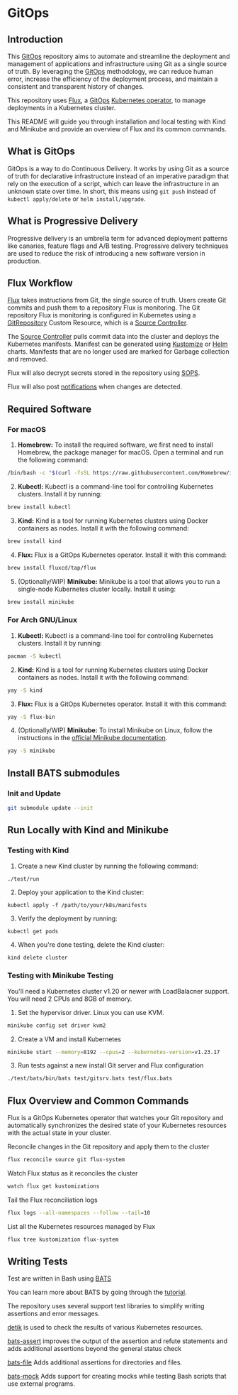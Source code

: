 # GitOps

## Introduction
This [GitOps](https://www.weave.works/technologies/gitops/) repository aims to automate and streamline the deployment and management of applications and infrastructure using Git as a single source of truth. By leveraging the [GitOps](https://www.weave.works/technologies/gitops/) methodology, we can reduce human error, increase the efficiency of the deployment process, and maintain a consistent and transparent history of changes.

This repository uses [Flux](https://fluxcd.io/), a [GitOps](https://www.weave.works/technologies/gitops/) [Kubernetes operator](https://kubernetes.io/docs/concepts/extend-kubernetes/operator/), to manage deployments in a Kubernetes cluster.

This README will guide you through installation and local testing with Kind and Minikube and provide an overview of Flux and its common commands.

## What is GitOps
GitOps is a way to do Continuous Delivery. It works by using Git as a source of truth for declarative infrastructure instead of an imperative paradigm that rely on the execution of a script, which can leave the infrastructure in an unknown state over time. In short, this means using `git push` instead of `kubectl apply/delete` or `helm install/upgrade`.

## What is Progressive Delivery
Progressive delivery is an umbrella term for advanced deployment patterns like canaries, feature flags and A/B testing. Progressive delivery techniques are used to reduce the risk of introducing a new software version in production.

## Flux Workflow
[Flux](https://fluxcd.io/) takes instructions from Git, the single source of truth. Users create Git commits and push them to a repository Flux is monitoring. The Git repository Flux is monitoring is configured in Kubernetes using a [GitRepository](https://fluxcd.io/flux/components/source/gitrepositories/) Custom Resource, which is a [Source Controller](https://fluxcd.io/flux/components/source/).

The [Source Controller](https://fluxcd.io/flux/components/source/) pulls commit data into the cluster and deploys the Kubernetes manifests. Manifest can be generated using [Kustomize](https://kustomize.io/) or [Helm](https://helm.sh/) charts. Manifests that are no longer used are marked for Garbage collection and removed.

Flux will also decrypt secrets stored in the repository using [SOPS](https://github.com/mozilla/sops).

Flux will also post [notifications](https://fluxcd.io/flux/components/notification/) when changes are detected.

## Required Software

### For macOS

1. **Homebrew:** To install the required software, we first need to install Homebrew, the package manager for macOS. Open a terminal and run the following command:

```bash
/bin/bash -c "$(curl -fsSL https://raw.githubusercontent.com/Homebrew/install/HEAD/install.sh)"
```

2. **Kubectl:** Kubectl is a command-line tool for controlling Kubernetes clusters. Install it by running:

```bash
brew install kubectl
```

3. **Kind:** Kind is a tool for running Kubernetes clusters using Docker containers as nodes. Install it with the following command:

```bash
brew install kind
```

4. **Flux:** Flux is a GitOps Kubernetes operator. Install it with this command:

```bash
brew install fluxcd/tap/flux
```

5. (Optionally/WIP) **Minikube:** Minikube is a tool that allows you to run a single-node Kubernetes cluster locally. Install it using:

```bash
brew install minikube
```

### For Arch GNU/Linux

1. **Kubectl:** Kubectl is a command-line tool for controlling Kubernetes clusters. Install it by running:

```bash
pacman -S kubectl
```

2. **Kind:** Kind is a tool for running Kubernetes clusters using Docker containers as nodes. Install it with the following command:

```bash
yay -S kind
```

3. **Flux:** Flux is a GitOps Kubernetes operator. Install it with this command:

```bash
yay -S flux-bin
```

4. (Optionally/WIP) **Minikube:** To install Minikube on Linux, follow the instructions in the [official Minikube documentation](https://minikube.sigs.k8s.io/docs/start/).

```bash
yay -S minikube
```

## Install BATS submodules

### Init and Update
```bash
git submodule update --init
```

## Run Locally with Kind and Minikube

### Testing with Kind

1. Create a new Kind cluster by running the following command:

```bash
./test/run
```

2. Deploy your application to the Kind cluster:

```
kubectl apply -f /path/to/your/k8s/manifests
```

3. Verify the deployment by running:

```
kubectl get pods
```

4. When you're done testing, delete the Kind cluster:

```
kind delete cluster
```

### Testing with Minikube Testing
You'll need a Kubernetes cluster v1.20 or newer with LoadBalacner support. You will need 2 CPUs and 8GB of memory.

1. Set the hypervisor driver. Linux you can use KVM.

```bash
minikube config set driver kvm2
```

2. Create a VM and install Kubernetes
```bash
minikube start --memory=8192 --cpus=2 --kubernetes-version=v1.23.17
```

3. Run tests against a new install Git server and Flux configuration
```bash
./test/bats/bin/bats test/gitsrv.bats test/flux.bats
```

## Flux Overview and Common Commands

Flux is a GitOps Kubernetes operator that watches your Git repository and automatically synchronizes the desired state of your Kubernetes resources with the actual state in your cluster.

Reconcile changes in the Git repository and apply them to the cluster
```bash
flux reconcile source git flux-system
```

Watch Flux status as it reconciles the cluster

```bash
watch flux get kustomizations
```

Tail the Flux reconciliation logs
```bash
flux logs --all-namespaces --follow --tail=10
```

List all the Kubernetes resources managed by Flux
```bash
flux tree kustomization flux-system
```


## Writing Tests

Test are written in Bash using [BATS](https://github.com/bats-core/bats-core)

You can learn more about BATS by going through the [tutorial](https://bats-core.readthedocs.io/en/stable/tutorial.html).

The repository uses several support test libraries to simplify writing assertions and error messages.

[detik](https://github.com/bats-core/bats-detik#working-with-kubectl-or-oc-commands) is used to check the results of various Kubernetes resources.

[bats-assert]( https://github.com/bats-core/bats-assert#full-assertion-api) improves the output of the assertion and refute statements and adds additional assertions beyond the general status check

[bats-file](https://github.com/bats-core/bats-file#usage) Adds additional assertions for directories and files.

[bats-mock](https://github.com/grayhemp/bats-mock#usage) Adds support for creating mocks while testing Bash scripts that use external programs.
